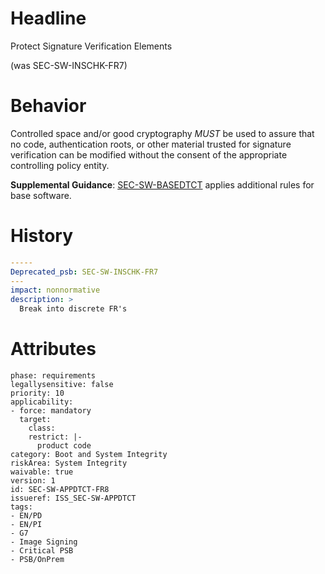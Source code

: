 # Headline 
Protect Signature Verification Elements 

(was SEC-SW-INSCHK-FR7)


# Behavior

Controlled space and/or good cryptography _MUST_ be used to assure that no code, authentication roots, or other material trusted for signature verification can be modified without the consent of the appropriate controlling policy entity.

**Supplemental Guidance**: [SEC-SW-BASEDTCT](#SEC-SW-BASEDTCT) applies additional rules for base software.

# History

```yaml
-----
Deprecated_psb: SEC-SW-INSCHK-FR7
---
impact: nonnormative
description: >
  Break into discrete FR's


```

# Attributes

    phase: requirements
    legallysensitive: false
    priority: 10
    applicability:
    - force: mandatory
      target:
        class: 
        restrict: |-
          product code
    category: Boot and System Integrity
    riskArea: System Integrity
    waivable: true
    version: 1
    id: SEC-SW-APPDTCT-FR8
    issueref: ISS_SEC-SW-APPDTCT
    tags:
    - EN/PD
    - EN/PI
    - G7
    - Image Signing
    - Critical PSB
    - PSB/OnPrem
